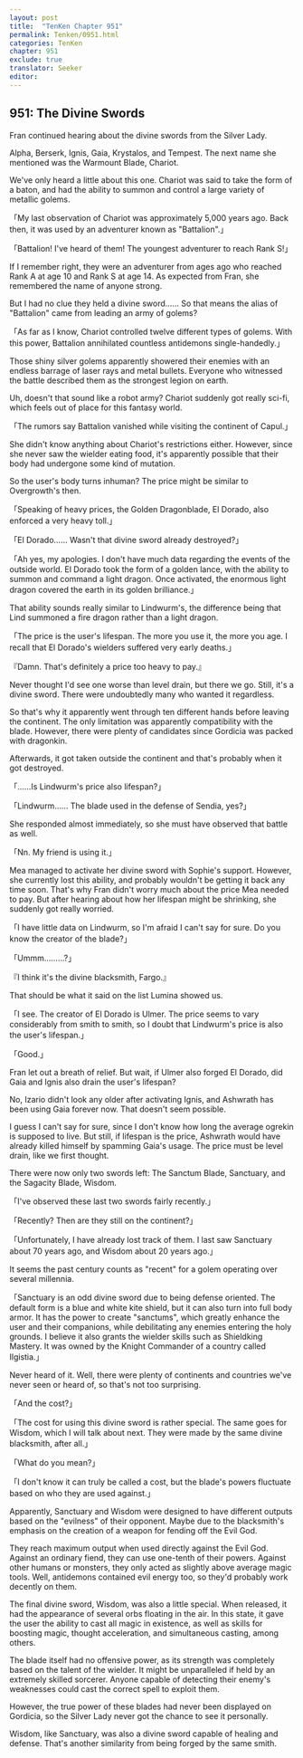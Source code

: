```yaml
---
layout: post
title:  "TenKen Chapter 951"
permalink: Tenken/0951.html
categories: TenKen
chapter: 951
exclude: true
translator: Seeker
editor: 
---
```

<h2>951: The Divine Swords</h2>

Fran continued hearing about the divine swords from the Silver Lady.

Alpha, Berserk, Ignis, Gaia, Krystalos, and Tempest. The next name she mentioned was the Warmount Blade, Chariot.

We've only heard a little about this one. Chariot was said to take the form of a baton, and had the ability to summon and control a large variety of metallic golems.

「My last observation of Chariot was approximately 5,000 years ago. Back then, it was used by an adventurer known as "Battalion".」

「Battalion! I've heard of them! The youngest adventurer to reach Rank S!」

If I remember right, they were an adventurer from ages ago who reached Rank A at age 10 and Rank S at age 14. As expected from Fran, she remembered the name of anyone strong.

But I had no clue they held a divine sword…… So that means the alias of "Battalion" came from leading an army of golems?

「As far as I know, Chariot controlled twelve different types of golems. With this power, Battalion annihilated countless antidemons single-handedly.」

Those shiny silver golems apparently showered their enemies with an endless barrage of laser rays and metal bullets. Everyone who witnessed the battle described them as the strongest legion on earth.

Uh, doesn't that sound like a robot army? Chariot suddenly got really sci-fi, which feels out of place for this fantasy world.

「The rumors say Battalion vanished while visiting the continent of Capul.」

She didn't know anything about Chariot's restrictions either. However, since she never saw the wielder eating food, it's apparently possible that their body had undergone some kind of mutation.

So the user's body turns inhuman? The price might be similar to Overgrowth's then.

「Speaking of heavy prices, the Golden Dragonblade, El Dorado, also enforced a very heavy toll.」

「El Dorado…… Wasn't that divine sword already destroyed?」

「Ah yes, my apologies. I don't have much data regarding the events of the outside world. El Dorado took the form of a golden lance, with the ability to summon and command a light dragon. Once activated, the enormous light dragon covered the earth in its golden brilliance.」

That ability sounds really similar to Lindwurm's, the difference being that Lind summoned a fire dragon rather than a light dragon.

「The price is the user's lifespan. The more you use it, the more you age. I recall that El Dorado's wielders suffered very early deaths.」

『Damn. That's definitely a price too heavy to pay.』

Never thought I'd see one worse than level drain, but there we go. Still, it's a divine sword. There were undoubtedly many who wanted it regardless.

So that's why it apparently went through ten different hands before leaving the continent. The only limitation was apparently compatibility with the blade. However, there were plenty of candidates since Gordicia was packed with dragonkin.

Afterwards, it got taken outside the continent and that's probably when it got destroyed.

「……Is Lindwurm's price also lifespan?」

「Lindwurm…… The blade used in the defense of Sendia, yes?」

She responded almost immediately, so she must have observed that battle as well.

「Nn. My friend is using it.」

Mea managed to activate her divine sword with Sophie's support. However, she currently lost this ability, and probably wouldn't be getting it back any time soon. That's why Fran didn't worry much about the price Mea needed to pay. But after hearing about how her lifespan might be shrinking, she suddenly got really worried.

「I have little data on Lindwurm, so I'm afraid I can't say for sure. Do you know the creator of the blade?」

「Ummm………?」

『I think it's the divine blacksmith, Fargo.』

That should be what it said on the list Lumina showed us.

「I see. The creator of El Dorado is Ulmer. The price seems to vary considerably from smith to smith, so I doubt that Lindwurm's price is also the user's lifespan.」

「Good.」

Fran let out a breath of relief. But wait, if Ulmer also forged El Dorado, did Gaia and Ignis also drain the user's lifespan?

No, Izario didn't look any older after activating Ignis, and Ashwrath has been using Gaia forever now. That doesn't seem possible.

I guess I can't say for sure, since I don't know how long the average ogrekin is supposed to live. But still, if lifespan is the price, Ashwrath would have already killed himself by spamming Gaia's usage. The price must be level drain, like we first thought.

There were now only two swords left: The Sanctum Blade, Sanctuary, and the Sagacity Blade, Wisdom.

「I've observed these last two swords fairly recently.」

「Recently? Then are they still on the continent?」

「Unfortunately, I have already lost track of them. I last saw Sanctuary about 70 years ago, and Wisdom about 20 years ago.」

It seems the past century counts as "recent" for a golem operating over several millennia.

「Sanctuary is an odd divine sword due to being defense oriented. The default form is a blue and white kite shield, but it can also turn into full body armor. It has the power to create "sanctums", which greatly enhance the user and their companions, while debilitating any enemies entering the holy grounds. I believe it also grants the wielder skills such as Shieldking Mastery. It was owned by the Knight Commander of a country called Ilgistia.」

Never heard of it. Well, there were plenty of continents and countries we've never seen or heard of, so that's not too surprising.

「And the cost?」

「The cost for using this divine sword is rather special. The same goes for Wisdom, which I will talk about next. They were made by the same divine blacksmith, after all.」

「What do you mean?」

「I don't know it can truly be called a cost, but the blade's powers fluctuate based on who they are used against.」

Apparently, Sanctuary and Wisdom were designed to have different outputs based on the "evilness" of their opponent. Maybe due to the blacksmith's emphasis on the creation of a weapon for fending off the Evil God.

They reach maximum output when used directly against the Evil God. Against an ordinary fiend, they can use one-tenth of their powers. Against other humans or monsters, they only acted as slightly above average magic tools. Well, antidemons contained evil energy too, so they'd probably work decently on them.

The final divine sword, Wisdom, was also a little special. When released, it had the appearance of several orbs floating in the air. In this state, it gave the user the ability to cast all magic in existence, as well as skills for boosting magic, thought acceleration, and simultaneous casting, among others.

The blade itself had no offensive power, as its strength was completely based on the talent of the wielder. It might be unparalleled if held by an extremely skilled sorcerer. Anyone capable of detecting their enemy's weaknesses could cast the correct spell to exploit them.

However, the true power of these blades had never been displayed on Gordicia, so the Silver Lady never got the chance to see it personally.

Wisdom, like Sanctuary, was also a divine sword capable of healing and defense. That's another similarity from being forged by the same smith.


